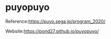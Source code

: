 # puyopuyo

Reference:https://puyo.sega.jp/program_2020/

Website:https://pond27.github.io/puyopuyo/
